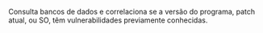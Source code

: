 Consulta bancos de dados e correlaciona se a versão do programa, patch atual, ou SO, têm vulnerabilidades previamente conhecidas.